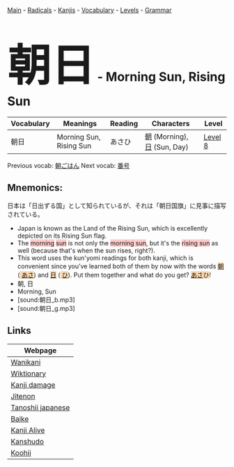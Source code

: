 <style> bigfont {font-size: 100px}</style>
[Main](../README.md) -
[Radicals](../radicals.md) -
[Kanjis](../kanjis.md) -
[Vocabulary](../vocabulary.md) -
[Levels](../levels.md) -
[Grammar](../grammar.md)
# <bigfont> 朝日</bigfont> - Morning Sun, Rising Sun 

| Vocabulary | Meanings | Reading | Characters | Level |
| --- | --- | --- | --- | --- |
| 朝日 | Morning Sun, Rising Sun | あさひ |  [朝](../kanjis/朝.md) (Morning), [日](../kanjis/日.md) (Sun, Day) | [Level 8](../levels/wk_level8.md) |

Previous vocab: [朝ごはん](朝ごはん.md) Next vocab: [番号](番号.md) 

## Mnemonics:
日本は「日出ずる国」として知られているが、それは「朝日国旗」に見事に描写されている。
* Japan is known as the Land of the Rising Sun, which is excellently depicted on its Rising Sun flag.
* The <span style="background-color:#ffcccb"> morning</span> <span style="background-color:#ffcccb"> sun</span> is not only the <span style="background-color:#ffcccb"> morning sun</span>, but it's the <span style="background-color:#ffcccb"> rising sun</span> as well (because that's when the sun rises, right?).
* This word uses the kun'yomi readings for both kanji, which is convenient since you've learned both of them by now with the words <span style="background-color:#fed8b1"> [朝](https://jisho.org/search/朝)</span> (<span style="background-color:#fed8b1"> [あさ](https://jisho.org/search/あさ)</span>) and <span style="background-color:#fed8b1"> [日](https://jisho.org/search/日)</span> (<span style="background-color:#fed8b1"> [ひ](https://jisho.org/search/ひ)</span>). Put them together and what do you get? <span style="background-color:#fed8b1"> [あさ](https://jisho.org/search/あさ)ひ</span>!
* 朝, 日
* Morning, Sun
* [sound:朝日_b.mp3]
* [sound:朝日_g.mp3]


## Links 

| Webpage |
| --- |
| [Wanikani          ](https://www.wanikani.com/kanji/朝日) |
| [Wiktionary        ](https://en.wiktionary.org/wiki/朝日) |
| [Kanji damage      ](http://www.kanjidamage.com/kanji/search?utf8=✓&q=朝日) |
| [Jitenon           ](https://jitenon.com/kanji/朝日) |
| [Tanoshii japanese ](https://www.tanoshiijapanese.com/dictionary/kanji.cfm?k=朝日) |
| [Baike             ](https://baike.baidu.com/item/朝日) |
| [Kanji Alive       ](https://app.kanjialive.com/朝日) |
| [Kanshudo          ](https://www.kanshudo.com/searchmn?q=朝日) |
| [Koohii            ](https://kanji.koohii.com/study/kanji/朝日) |
